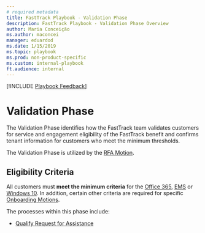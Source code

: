 ```yaml
---  
# required metadata  
title: FastTrack Playbook - Validation Phase  
description: FastTrack Playbook - Validation Phase Overview
author: Maria Conceição  
ms.author: maconcei  
manager: eduardod  
ms.date: 1/15/2019  
ms.topic: playbook  
ms.prod: non-product-specific  
ms.custom: internal-playbook  
ft.audience: internal   
---  
```

[!INCLUDE [Playbook Feedback](./includes/questions-feedback.md)]  
# Validation Phase

The Validation Phase identifies how the FastTrack team validates customers for
service and engagement eligibility of the FastTrack benefit and confirms tenant
information for customers who meet the minimum thresholds.


The Validation Phase is utilized by the [RFA Motion](motion-rfa.md).


## Eligibility Criteria

All customers must **meet the minimum criteria** for the [Office
365](https://docs.microsoft.com/en-us/fasttrack/o365-fasttrack-benefit-for-office-365),
[EMS](https://docs.microsoft.com/en-us/enterprise-mobility-security/Solutions/fasttrack-center-benefit-for-enterprise-mobility-suite-ems)
or [Windows
10](https://docs.microsoft.com/en-us/fasttrack/win-10-fasttrack-benefit-for-windows-10).
In addition, certain other criteria are required for specific [Onboarding Motions](motions-onboarding.md).


The processes within this phase include:
- [Qualify Request for Assistance](validation-qualify-rfa.md)

